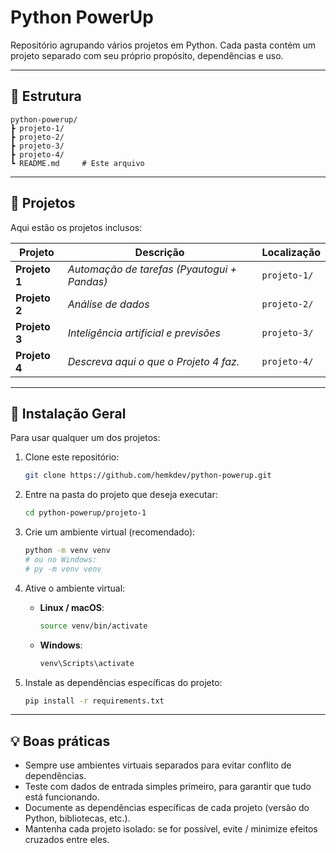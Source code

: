 # Python PowerUp

Repositório agrupando vários projetos em Python. Cada pasta contém um projeto separado com seu próprio propósito, dependências e uso.

---

## 📂 Estrutura

```
python-powerup/
┣ projeto-1/
┣ projeto-2/
┣ projeto-3/
┣ projeto-4/
┗ README.md     # Este arquivo
```

---

## 🧩 Projetos

Aqui estão os projetos inclusos:

| Projeto | Descrição | Localização |
|---------|------------|-------------|
| **Projeto 1** | *Automação de tarefas (Pyautogui + Pandas)* | `projeto-1/` |
| **Projeto 2** | *Análise de dados* | `projeto-2/` |
| **Projeto 3** | *Inteligência artificial e previsões* | `projeto-3/` |
| **Projeto 4** | *Descreva aqui o que o Projeto 4 faz.* | `projeto-4/` |

---

## 🔧 Instalação Geral

Para usar qualquer um dos projetos:

1. Clone este repositório:

   ```bash
   git clone https://github.com/hemkdev/python-powerup.git
   ```

2. Entre na pasta do projeto que deseja executar:

   ```bash
   cd python-powerup/projeto-1
   ```

3. Crie um ambiente virtual (recomendado):

   ```bash
   python -m venv venv
   # ou no Windows:
   # py -m venv venv
   ```

4. Ative o ambiente virtual:

   - **Linux / macOS**:

     ```bash
     source venv/bin/activate
     ```

   - **Windows**:

     ```powershell
     venv\Scripts\activate
     ```

5. Instale as dependências específicas do projeto:

   ```bash
   pip install -r requirements.txt
   ```

---


## 💡 Boas práticas

- Sempre use ambientes virtuais separados para evitar conflito de dependências.  
- Teste com dados de entrada simples primeiro, para garantir que tudo está funcionando.  
- Documente as dependências específicas de cada projeto (versão do Python, bibliotecas, etc.).  
- Mantenha cada projeto isolado: se for possível, evite / minimize efeitos cruzados entre eles.
